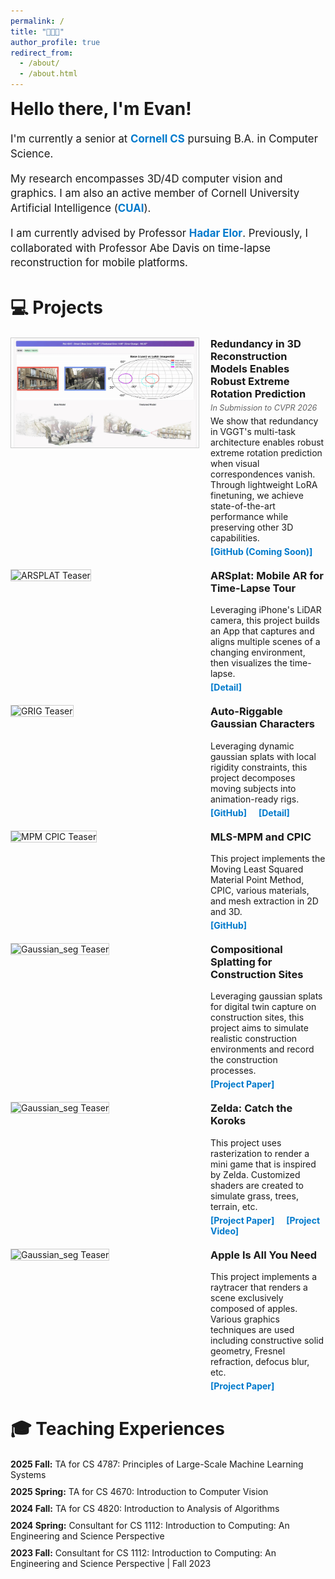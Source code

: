 ```yaml
---
permalink: /
title: "👋👋👋"
author_profile: true
redirect_from: 
  - /about/
  - /about.html
---
```


<!-- Page Title Styled Consistently with Other Headers -->
<h2 style="font-size: 2em; margin: 0 0 20px 0;">Hello there, I'm Evan!</h2>

<div class="about-section" style="margin: 20px 0; font-size: 1.2em; line-height: 1.4;">
  <p>I'm currently a senior at 
    <a href="https://www.cs.cornell.edu/" style="color: #007acc; text-decoration: none; font-weight: bold;">Cornell CS</a> pursuing B.A. in Computer Science. 
  </p>
  <p>My research encompasses 3D/4D computer vision and graphics. I am also an active member of Cornell University Artificial Intelligence 
    (<a href="https://cuai.github.io/" style="color: #007acc; text-decoration: none; font-weight: bold;">CUAI</a>).
  </p>
  <p>I am currently advised by Professor <a href="https://www.hadarelor.com/" style="color: #007acc; text-decoration: none; font-weight: bold;">Hadar Elor</a>. Previously, I collaborated with Professor Abe Davis on time-lapse reconstruction for mobile platforms.</p>
</div>

<!-- Projects Section with ID for navigation -->
<div id="projects" class="projects-section">
  <!-- Section Heading: Using similar style as Teaching Experiences -->
  <h2 style="font-size: 2em; margin-bottom: 20px;">💻 Projects</h2>

  <!-- Project 1 -->
  <div class="project-teaser" style="display: flex; align-items: flex-start; margin: 20px 0;">
    <!-- Left Column: Teaser Image -->
    <div class="teaser-image" style="flex: 0 0 300px;">
      <img src="/images/vggt.gif" alt="VGGT Teaser" style="width: 100%; border: 1px solid #ccc;">
    </div>
    <!-- Right Column: Short Description and Links -->
    <div class="teaser-description" style="flex: 1; padding-left: 20px;">
      <h3 style="margin-top: 0; margin-bottom: 5px;">Redundancy in 3D Reconstruction Models Enables Robust Extreme Rotation Prediction</h3>
      <p style="margin: 0; font-size: 0.9em; color: #666; font-style: italic;">In Submission to CVPR 2026</p>
      <p style="margin: 5px 0;">
        We show that redundancy in VGGT's multi-task architecture enables robust extreme rotation prediction when visual correspondences vanish. Through lightweight LoRA finetuning, we achieve state-of-the-art performance while preserving other 3D capabilities.
      </p>
      <!-- Links displayed side by side -->
      <a href="https://github.com/theREALevan/ComingSoon/" style="color: #007acc; text-decoration: none; font-weight: bold;">[GitHub (Coming Soon)]</a>
    </div>
  </div>

  <!-- Project 2 -->
  <div class="project-teaser" style="display: flex; align-items: flex-start; margin: 20px 0;">
    <!-- Left Column: Teaser Image -->
    <div class="teaser-image" style="flex: 0 0 300px;">
      <img src="/images/ARSplat.gif" alt="ARSPLAT Teaser" style="width: 100%; border: 1px solid #ccc;">
    </div>
    <!-- Right Column: Short Description and Links -->
    <div class="teaser-description" style="flex: 1; padding-left: 20px;">
      <!-- Title -->
      <h3 style="margin-top: 0;">ARSplat: Mobile AR for Time-Lapse Tour</h3>
      <!-- Credit line: only the label "Credit:" is bolded -->
      <!-- <p class="credit" style="margin: 5px 0; font-size: 0.9em; color: #666;">
        <strong>Credit:</strong> Evan Zhang,
        <a href="https://www.trannhan.com/" target="_blank" rel="noopener noreferrer" style="color: blue; text-decoration: underline;">Nhan Tran</a>,
        <a href="https://abedavis.com/" target="_blank" rel="noopener noreferrer" style="color: blue; text-decoration: underline;">Abe Davis</a>
      </p> -->
      <!-- Description -->
      <p style="margin: 5px 0;">
        Leveraging iPhone's LiDAR camera, this project builds an App that captures and aligns multiple scenes of a changing environment, then visualizes the time-lapse.
      </p>
      <!-- Links displayed side by side -->
      <!-- <a href="https://github.com/megatran/ARSplat/tree/evan/ARSplat" target="_blank" rel="noopener noreferrer" style="color: #007acc; text-decoration: none; font-weight: bold; margin-right: 15px;">[GitHub]</a> -->
      <a href="/projects/arsplat.html" style="color: #007acc; text-decoration: none; font-weight: bold;">[Detail]</a>
    </div>
  </div>
  
  <!-- Project 3 -->
  <div class="project-teaser" style="display: flex; align-items: flex-start; margin: 20px 0;">
    <!-- Left Column: Teaser Image -->
    <div class="teaser-image" style="flex: 0 0 300px;">
      <img src="/images/grig2.gif" alt="GRIG Teaser" style="width: 100%; border: 1px solid #ccc;">
    </div>
    <!-- Right Column: Short Description and Links -->
    <div class="teaser-description" style="flex: 1; padding-left: 20px;">
      <!-- Title -->
      <h3 style="margin-top: 0;">Auto-Riggable Gaussian Characters</h3>
      <!-- Credit line: only the label "Credit:" is bolded -->
      <!-- <p class="credit" style="margin: 5px 0; font-size: 0.9em; color: #666;">
        <strong>Credit:</strong> Evan Zhang,
        <a href="https://jolfss.github.io/" target="_blank" rel="noopener noreferrer" style="color: blue; text-decoration: underline;">Sean Brynjólfsson</a>,
        Justin Tien-Smith
      </p> -->
      <!-- Description -->
      <p style="margin: 5px 0;">
        Leveraging dynamic gaussian splats with local rigidity constraints, this project decomposes moving subjects into animation-ready rigs.
      </p>
      <!-- Links displayed side by side -->
      <a href="https://github.com/jolfss/grig" target="_blank" rel="noopener noreferrer" style="color: #007acc; text-decoration: none; font-weight: bold; margin-right: 15px;">[GitHub]</a>
      <a href="/projects/grig.html" style="color: #007acc; text-decoration: none; font-weight: bold;">[Detail]</a>
    </div>
  </div>
  
  <!-- Project 4 -->
  <div class="project-teaser" style="display: flex; align-items: flex-start; margin: 20px 0;">
    <!-- Left Column: Teaser Image -->
    <div class="teaser-image" style="flex: 0 0 300px;">
      <img src="/images/mpm-mls.gif" alt="MPM CPIC Teaser" style="width: 100%; border: 1px solid #ccc;">
    </div>
    <!-- Right Column: Short Description and Links -->
    <div class="teaser-description" style="flex: 1; padding-left: 20px;">
      <h3 style="margin-top: 0;">MLS-MPM and CPIC</h3>
      <p style="margin: 5px 0;">
        This project implements the Moving Least Squared Material Point Method, CPIC, various materials, and mesh extraction in 2D and 3D.
      </p>
      <!-- Links displayed side by side -->
      <a href="https://github.com/zzigak/MPM-MLS-CPIC" style="color: #007acc; text-decoration: none; font-weight: bold;">[GitHub]</a>
    </div>
  </div>

  <!-- Project 5 -->
  <div class="project-teaser" style="display: flex; align-items: flex-start; margin: 20px 0;">
    <!-- Left Column: Teaser Image -->
    <div class="teaser-image" style="flex: 0 0 300px;">
      <img src="/images/clickbait.png" alt="Gaussian_seg Teaser" style="width: 100%; border: 1px solid #ccc;">
    </div>
    <!-- Right Column: Short Description and Links -->
    <div class="teaser-description" style="flex: 1; padding-left: 20px;">
      <h3 style="margin-top: 0;">Compositional Splatting for Construction Sites</h3>
      <!-- <p class="credit" style="margin: 5px 0; font-size: 0.9em; color: #666;">
        <strong>Credit:</strong> Evan Zhang,
        <a href="https://jolfss.github.io/" target="_blank" rel="noopener noreferrer" style="color: blue; text-decoration: underline;">Sean Brynjólfsson</a>,
        Dyllan Hofflich,
        Natalie Leung,
        Danish Qureshi
      </p> -->
      <p style="margin: 5px 0;">
        Leveraging gaussian splats for digital twin capture on construction sites, this project aims to simulate realistic construction environments and record the construction processes.
      </p>
      <!-- Links displayed side by side -->
      <a href="files/SplatConstruction.pdf" target="_blank" rel="noopener noreferrer" style="color: #007acc; text-decoration: none; font-weight: bold; margin-right: 15px;">[Project Paper]</a>
    </div>
  </div>

  <!-- Project 6 -->
  <div class="project-teaser" style="display: flex; align-items: flex-start; margin: 20px 0;">
    <!-- Left Column: Teaser Image -->
    <div class="teaser-image" style="flex: 0 0 300px;">
      <img src="/images/TheOne .png" alt="Gaussian_seg Teaser" style="width: 100%; border: 1px solid #ccc;">
    </div>
    <!-- Right Column: Short Description and Links -->
    <div class="teaser-description" style="flex: 1; padding-left: 20px;">
      <h3 style="margin-top: 0;">Zelda: Catch the Koroks</h3>
      <!-- <p class="credit" style="margin: 5px 0; font-size: 0.9em; color: #666;">
        <strong>Credit:</strong> Evan Zhang,
        Ethan Lin,
        Justin Tien-Smith
      </p> -->
      <p style="margin: 5px 0;">
        This project uses rasterization to render a mini game that is inspired by Zelda. Customized shaders are created to simulate grass, trees, terrain, etc.
      </p>
      <!-- Links displayed side by side -->
      <a href="files/Zelda.pdf" target="_blank" rel="noopener noreferrer" style="color: #007acc; text-decoration: none; font-weight: bold; margin-right: 15px;">[Project Paper]</a>
      <a href="https://youtu.be/AhoNw9ofmpk" style="color: #007acc; text-decoration: none; font-weight: bold;">[Project Video]</a>
    </div>
  </div>

  <!-- Project 7 -->
  <div class="project-teaser" style="display: flex; align-items: flex-start; margin: 20px 0;">
    <!-- Left Column: Teaser Image -->
    <div class="teaser-image" style="flex: 0 0 300px;">
      <img src="/images/up.png" alt="Gaussian_seg Teaser" style="width: 100%; border: 1px solid #ccc;">
    </div>
    <!-- Right Column: Short Description and Links -->
    <div class="teaser-description" style="flex: 1; padding-left: 20px;">
      <h3 style="margin-top: 0;">Apple Is All You Need</h3>
      <!-- <p class="credit" style="margin: 5px 0; font-size: 0.9em; color: #666;">
        <strong>Credit:</strong> Evan Zhang,
        Taylor Wang
      </p> -->
      <p style="margin: 5px 0;">
        This project implements a raytracer that renders a scene exclusively composed of apples. Various graphics techniques are used including constructive solid geometry, Fresnel refraction, defocus blur, etc.
      </p>
      <!-- Links displayed side by side -->
      <a href="files/apple.pdf" target="_blank" rel="noopener noreferrer" style="color: #007acc; text-decoration: none; font-weight: bold; margin-right: 15px;">[Project Paper]</a>
    </div>
  </div>
</div>

<!-- Teaching Experiences Section with ID for navigation -->
<div id="teaching" class="teaching-experiences" style="margin: 40px 0;">
  <!-- Section Heading -->
  <h2 style="font-size: 2em; margin-bottom: 20px;">🎓 Teaching Experiences</h2>
  
  <!-- List of Experiences -->
  <ul style="list-style-type: none; padding: 0;">
    <li style="margin-bottom: 10px;">
        <strong>2025 Fall:</strong> TA for CS 4787: Principles of Large-Scale Machine Learning Systems
    </li>
    <li style="margin-bottom: 10px;">
      <strong>2025 Spring:</strong> TA for CS 4670: Introduction to Computer Vision
    </li>
    <li style="margin-bottom: 10px;">
      <strong>2024 Fall:</strong> TA for CS 4820: Introduction to Analysis of Algorithms
    </li>
    <li style="margin-bottom: 10px;">
      <strong>2024 Spring:</strong> Consultant for CS 1112: Introduction to Computing: An Engineering and Science Perspective
    </li>
    <li style="margin-bottom: 10px;">
      <strong>2023 Fall:</strong> Consultant for CS 1112: Introduction to Computing: An Engineering and Science Perspective | Fall 2023
    </li>
  </ul>
</div>
